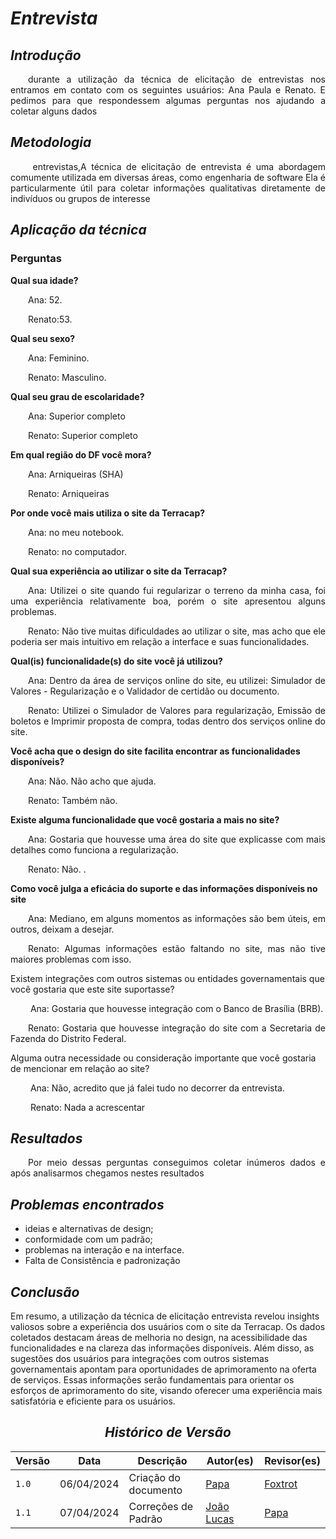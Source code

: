 # <a> *Entrevista* </a>

## <a> *Introdução* </a>

<p align="justify">&emsp;&emsp;durante a utilização da técnica de elicitação de entrevistas nos entramos em contato com os seguintes usuários: Ana Paula e Renato. E pedimos para que respondessem algumas perguntas nos ajudando a coletar alguns dados </p>


## <a> *Metodologia* </a>

<p align="justify">&emsp;&emsp; entrevistas,A técnica de elicitação de entrevista é uma abordagem comumente utilizada em diversas áreas, como engenharia de software Ela é particularmente útil para coletar informações qualitativas diretamente de indivíduos ou grupos de interesse
</p>

## <a>*Aplicação da técnica* </a>

### Perguntas

<b> Qual sua idade? </b>

<p align="justify">&emsp;&emsp;Ana: 52.</p>

<p align="justify">&emsp;&emsp;Renato:53.
</p>



<b> Qual seu sexo? </b>

<p align="justify">&emsp;&emsp;Ana: Feminino.
</p>
<p align="justify">&emsp;&emsp;Renato: Masculino.
</p>


<b>Qual seu grau de escolaridade?</b>

<p align="justify">&emsp;&emsp;Ana: Superior completo
</p>
<p align="justify">&emsp;&emsp;Renato: Superior completo
</p>


<b> Em qual região do DF você mora? </b>

<p align="justify">&emsp;&emsp;Ana: Arniqueiras (SHA)
</p>
<p align="justify">&emsp;&emsp;Renato: Arniqueiras
</p>

<b> Por onde você mais utiliza o site da Terracap? </b>

<p align="justify">&emsp;&emsp;Ana: no meu notebook.
</p>
<p align="justify">&emsp;&emsp;Renato: no computador.
</p>


<b> Qual sua experiência ao utilizar o site da Terracap? </b>

<p align="justify">&emsp;&emsp;Ana: Utilizei o site quando fui regularizar o terreno da minha casa, foi uma experiência relativamente boa, porém o site apresentou alguns problemas. 
</p>
<p align="justify">&emsp;&emsp;Renato: Não tive muitas dificuldades ao utilizar o site, mas acho que ele poderia ser mais intuitivo em relação a interface e suas funcionalidades.
</p>


<b> Qual(is) funcionalidade(s) do site você já utilizou?</b>

<p align="justify">&emsp;&emsp;Ana: Dentro da área de serviços online do site, eu utilizei: Simulador de Valores - Regularização e o Validador de certidão ou documento.
</p>
<p align="justify">&emsp;&emsp;Renato: Utilizei o Simulador de Valores para regularização, Emissão de boletos e Imprimir proposta de compra, todas dentro dos serviços online do site.

</p>

<b> Você acha que o design do site facilita encontrar as funcionalidades disponíveis? </b>

<p align="justify">&emsp;&emsp;Ana: Não. Não acho que ajuda.
</p>
<p align="justify">&emsp;&emsp;Renato: Também não.
</p>


<b> Existe alguma funcionalidade que você gostaria a mais no site? </b>

<p align="justify">&emsp;&emsp;Ana: Gostaria que houvesse uma área do site que explicasse com mais detalhes como funciona a regularização.
</p>
<p align="justify">&emsp;&emsp;Renato: Não.
.</p>


<b>Como você julga a eficácia do suporte e das informações disponíveis no site</b>

<p align="justify">&emsp;&emsp;Ana:  Mediano, em alguns momentos as informações são bem úteis, em outros, deixam a desejar.
</p>
<p align="justify">&emsp;&emsp;Renato: Algumas informações estão faltando no site, mas não tive maiores problemas com isso.
</p>

</b>Existem integrações com outros sistemas ou entidades governamentais que você gostaria que este site suportasse?</b>

<p align="justify">&emsp;&emsp; Ana: Gostaria que houvesse integração com o Banco de Brasília (BRB).
</p>
<p align="justify">&emsp;&emsp;Renato: Gostaria que houvesse integração do site com a Secretaria de Fazenda do Distrito Federal. </p>

</b>Alguma outra necessidade ou consideração importante que você gostaria de mencionar em relação ao site?</b>
<p align="justify">&emsp;&emsp; Ana: Não, acredito que já falei tudo no decorrer da entrevista.</p>
<p align="justify">&emsp;&emsp; Renato: Nada a acrescentar</p>

## <a>*Resultados* </a>

<p align="justify">&emsp;&emsp;Por meio dessas perguntas conseguimos coletar inúmeros dados e após analisarmos chegamos nestes resultados </p>

## <a>*Problemas encontrados*</a> 

- ideias e alternativas de design;
- conformidade com um padrão;
- problemas na interação e na interface.
- Falta de Consistência e padronização

## <a>*Conclusão* </a>

Em resumo, a utilização da técnica de elicitação entrevista revelou insights valiosos sobre a experiência dos usuários com o site da Terracap. Os dados coletados destacam áreas de melhoria no design, na acessibilidade das funcionalidades e na clareza das informações disponíveis. Além disso, as sugestões dos usuários para integrações com outros sistemas governamentais apontam para oportunidades de aprimoramento na oferta de serviços. Essas informações serão fundamentais para orientar os esforços de aprimoramento do site, visando oferecer uma experiência mais satisfatória e eficiente para os usuários.

<center>

## <a>*Histórico de Versão*</a>

| Versão | Data       | Descrição            | Autor(es)                    | Revisor(es)                        |
| ------ | ---------- | -------------------- | ---------------------------- | ---------------------------------- |
| `1.0`  | 06/04/2024 | Criação do documento | [Papa](../../Subgrupos/Papa.md) | [Foxtrot](../../Subgrupos/Foxtrot.md) |
| `1.1`  | 07/04/2024 | Correções de Padrão | [João Lucas](https://github.com/VasconcelosJoao) | [Papa](../../Subgrupos/Papa.md) |

</center>
